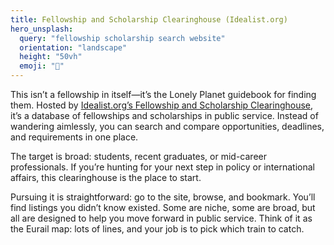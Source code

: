 ```yaml
---
title: Fellowship and Scholarship Clearinghouse (Idealist.org)
hero_unsplash:
  query: "fellowship scholarship search website"
  orientation: "landscape"
  height: "50vh"
  emoji: "🔎"
---
```


This isn’t a fellowship in itself—it’s the Lonely Planet guidebook for finding them. Hosted by [Idealist.org’s Fellowship and Scholarship Clearinghouse](http://www.idealist.org/career/fellowship.html), it’s a database of fellowships and scholarships in public service. Instead of wandering aimlessly, you can search and compare opportunities, deadlines, and requirements in one place.

The target is broad: students, recent graduates, or mid-career professionals. If you’re hunting for your next step in policy or international affairs, this clearinghouse is the place to start.

Pursuing it is straightforward: go to the site, browse, and bookmark. You’ll find listings you didn’t know existed. Some are niche, some are broad, but all are designed to help you move forward in public service. Think of it as the Eurail map: lots of lines, and your job is to pick which train to catch.
